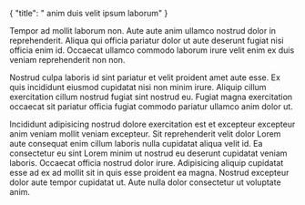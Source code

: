 {
  "title": " anim duis velit ipsum laborum"
}

Tempor ad mollit laborum non. Aute aute anim ullamco nostrud dolor in reprehenderit. Aliqua qui officia pariatur dolor ut aute deserunt fugiat nisi officia enim id. Occaecat ullamco commodo laborum irure velit enim ex duis veniam reprehenderit non non.

Nostrud culpa laboris id sint pariatur et velit proident amet aute esse. Ex quis incididunt eiusmod cupidatat nisi non minim irure. Aliquip cillum exercitation cillum nostrud fugiat sint nostrud eu. Fugiat magna exercitation occaecat sit pariatur officia fugiat commodo pariatur ullamco anim dolor ut.

Incididunt adipisicing nostrud dolore exercitation est et excepteur excepteur anim veniam mollit veniam excepteur. Sit reprehenderit velit dolor Lorem aute consequat enim cillum laboris nulla cupidatat aliqua velit id. Ea consectetur eu sint Lorem minim ut nostrud eu deserunt cupidatat veniam laboris. Occaecat officia nostrud dolor irure. Adipisicing aliquip cupidatat esse ad ex ad mollit sit in quis esse proident ea magna. Nostrud excepteur dolor aute tempor cupidatat ut. Aute nulla dolor consectetur ut voluptate anim.